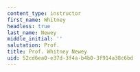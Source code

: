 ```yaml
---
content_type: instructor
first_name: Whitney
headless: true
last_name: Newey
middle_initial: ''
salutation: Prof.
title: Prof. Whitney Newey
uid: 52cd6ea0-e37d-3f4a-b4b0-3f914a38c6bd
---
```

